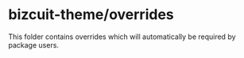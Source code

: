 # bizcuit-theme/overrides

This folder contains overrides which will automatically be required by package users.
